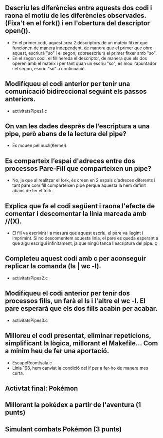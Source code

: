 ## Descriu les diferències entre aquests dos codi i raona el motiu de les diferències observades. (Fixa't en el fork() i en l'obertura del descriptor open()).
- En el primer codi, aquest crea 2 descriptors de un mateix fitxer que funcionen de manera independent, de manera que el primer que obre aquest, escriurà "so" i el segon, sobreescriurà el primer fitxer amb "so".
- En el segon codi, el fill hereda el descriptor, de manera que els dos operen amb el mateix i per tant quan un escriu "so", es mou l'apuntador i el segon, escriu "so" a continuació.

## Modifiqueu el codi anterior per tenir una comunicació bidireccional seguint els passos anteriors.
- activitatsPipes1.c

## On van les dades després de l’escriptura a una pipe, però abans de la lectura del pipe?
- Es mouen pel nucli(Kernel).

## Es comparteix l’espai d'adreces entre dos processos Pare-Fill que comparteixen un pipe?
- No, ja que al realitzar el fork, és creen en 2 espais d'adreces diferents i tant pare com fill comparteixen pipe perque aquesta la hem definit abans de fer el fork.

## Explica que fa el codi següent i raona l'efecte de comentar i descomentar la línia marcada amb //(X).
- El fill va escrivint i a mesura que aquest escriu, el pare va llegint i imprimint. Si no descomentem aquesta linia, el pare es queda esperant a que algu escrigui infinitament, ja que ningú tanca l'escriptura del pipe. ç

## Completeu aquest codi amb c per aconseguir replicar la comanda (ls | wc -l).
- activitatsPipes2.c

## Modifiqueu el codi anterior per tenir dos processos fills, un farà el ls i l'altre el wc -l. El pare esperarà que els dos fills acabin per acabar.
- activitatsPipes3.c

## Milloreu el codi presentat, eliminar repeticions, simplificant la lògica, millorant el Makefile... Com a mínim heu de fer una aportació.
- EscapeRoom/sala.c
- Línia 168, hem canviat la condició del if per a fer-ho de manera mes curta.

## Activtat final: Pokémon
## Millorant la pokédex a partir de l'aventura (1 punts)
## Simulant combats Pokémon (3 punts)